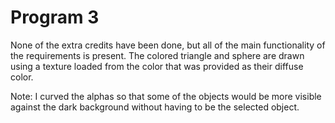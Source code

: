 # Program 3

None of the extra credits have been done, but all of the main functionality of the requirements is present. The colored triangle and sphere are drawn using a texture loaded from the color that was provided as their diffuse color.

Note: I curved the alphas so that some of the objects would be more visible against the dark background without having to be the selected object.